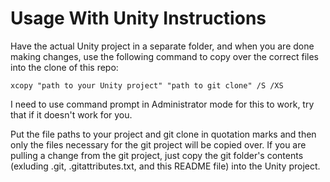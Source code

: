 # Usage With Unity Instructions
Have the actual Unity project in a separate folder, and when you are done making changes, use the following command to copy over the correct files into the clone of this repo:
```
xcopy "path to your Unity project" "path to git clone" /S /XS
```
I need to use command prompt in Administrator mode for this to work, try that if it doesn't work for you.

Put the file paths to your project and git clone in quotation marks and then only the files necessary for the git project will be copied over.
If you are pulling a change from the git project, just copy the git folder's contents (exluding .git, .gitattributes.txt, and this README file) into the Unity project.

